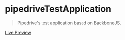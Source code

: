 # pipedriveTestApplication

> Pipedrive's test application based on BackboneJS.

[Live Preview](https://gregorlaan.github.io/pipedriveTestApplication/)
